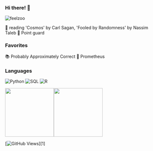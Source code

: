 ### Hi there! :full_moon_with_face:



![feelzoo](https://drive.google.com/uc?export=view&id=1IP6A8i66LuL-QFW2fnGGNo3mNxiSqqPt)


:blue_book: reading 'Cosmos' by Carl Sagan, 'Fooled by Randomness' by Nassim Taleb
:basketball: Point guard


### Favorites
:books: Probably Approximately Correct 
:movie_camera: Prometheus 


### Languages
![Python](https://img.shields.io/badge/-Python-000?&logo=Python)
![SQL](https://img.shields.io/badge/-SQL-000?&logo=MySQL)
![R](https://img.shields.io/badge/-R-000?&logo=R)


<img height="160px" src = "https://github-readme-stats.vercel.app/api?username=feelzoo&show_icons=true&title_color=F8CC47&bg_color=0B2749&text_color=F0F1F3&icon_color=F0F1F3"><img height="160px" src ="https://github-readme-stats.vercel.app/api/top-langs/?username=feelzoo&show_icon=true&title_color=F8CC47&bg_color=0B2749&text_color=F0F1F3&icon_color=F0F1F3">


[![GitHub Views](https://komarev.com/ghpvc/?username=natterstefan&color=0b2749)][1]

<!--
**feelzoo/feelzoo** is a ✨ _special_ ✨ repository because its `README.md` (this file) appears on your GitHub profile.

Here are some ideas to get you started:

- 🔭 I’m currently working on...
- 🌱 I’m currently learning ...
- 👯 I’m looking to collaborate on ...
- 🤔 I’m looking for help with ...
- 💬 Ask me about ...
- 📫 How to reach me: ...
- 😄 Pronouns: ...
- ⚡ Fun fact: ...
-->
